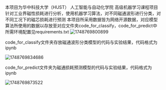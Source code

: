 本项目为华中科技大学（HUST） 人工智能与自动化学院 高级机器学习课程项目
针对工业界磁性损耗进行分析，使用机器学习算法，对不同磁通波形进行分类，对不同工况下的磁芯损耗进行预测
本项目所采用数据皆为网络开源数据，对应模型算法所使用的数据以存放至对应文件夹code_for_classify，code_for_predict中
所需环境配置见requirements.txt
![1748769800899](image/Readme/1748769800899.png)

code_for_classify文件夹存放磁通波形分类模型的代码与实验结果，代码格式为ipynb

![1748769834686](image/Readme/1748769834686.png)

code_for_predict文件夹为磁通损耗预测模型的代码与实验结果，代码格式为ipynb

![1748769873522](image/Readme/1748769873522.png)
